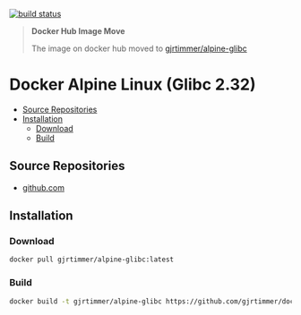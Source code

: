 [![build status](https://gitlab.timmertech.nl/docker/alpine-glibc/badges/master/pipeline.svg)](https://gitlab.timmertech.nl/docker/alpine-glibc/commits/master)

> **Docker Hub Image Move**
> 
> The image on docker hub moved to [gjrtimmer/alpine-glibc](https://hub.docker.com/repository/docker/gjrtimmer/alpine-glibc)

# Docker Alpine Linux (Glibc 2.32)

- [Source Repositories](#source-repositories)
- [Installation](#installation)
  - [Download](#download)
  - [Build](#build)

## Source Repositories

- [github.com](https://github.com/gjrtimmer/docker-alpine-glibc)

## Installation

### Download

```bash
docker pull gjrtimmer/alpine-glibc:latest
```

### Build

```bash
docker build -t gjrtimmer/alpine-glibc https://github.com/gjrtimmer/docker-alpine-glibc
```
